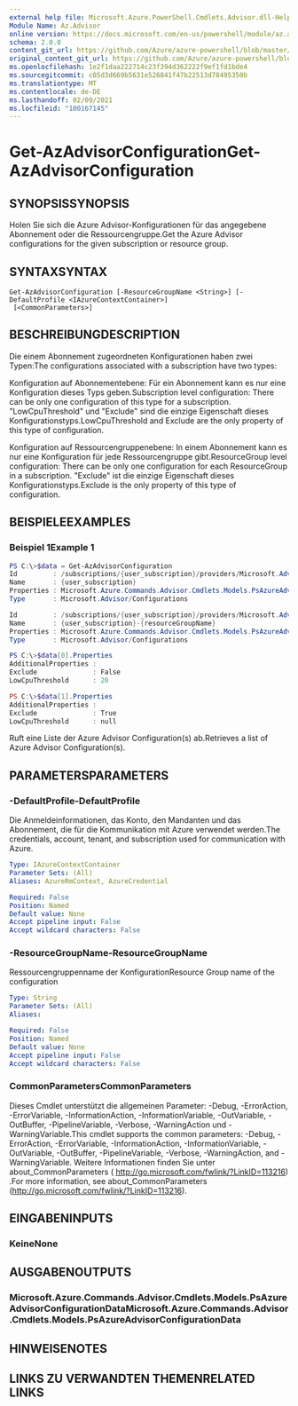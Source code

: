 ```yaml
---
external help file: Microsoft.Azure.PowerShell.Cmdlets.Advisor.dll-Help.xml
Module Name: Az.Advisor
online version: https://docs.microsoft.com/en-us/powershell/module/az.advisor/get-azadvisorconfiguration
schema: 2.0.0
content_git_url: https://github.com/Azure/azure-powershell/blob/master/src/Advisor/Advisor/help/Get-AzAdvisorConfiguration.md
original_content_git_url: https://github.com/Azure/azure-powershell/blob/master/src/Advisor/Advisor/help/Get-AzAdvisorConfiguration.md
ms.openlocfilehash: 1e2f1daa222714c23f394d362222f9ef1fd1bde4
ms.sourcegitcommit: c05d3d669b5631e526841f47b22513d78495350b
ms.translationtype: MT
ms.contentlocale: de-DE
ms.lasthandoff: 02/09/2021
ms.locfileid: "100167145"
---
```

# <span data-ttu-id="899b9-101">Get-AzAdvisorConfiguration</span><span class="sxs-lookup"><span data-stu-id="899b9-101">Get-AzAdvisorConfiguration</span></span>

## <span data-ttu-id="899b9-102">SYNOPSIS</span><span class="sxs-lookup"><span data-stu-id="899b9-102">SYNOPSIS</span></span>
<span data-ttu-id="899b9-103">Holen Sie sich die Azure Advisor-Konfigurationen für das angegebene Abonnement oder die Ressourcengruppe.</span><span class="sxs-lookup"><span data-stu-id="899b9-103">Get the Azure Advisor configurations for the given subscription or resource group.</span></span>

## <span data-ttu-id="899b9-104">SYNTAX</span><span class="sxs-lookup"><span data-stu-id="899b9-104">SYNTAX</span></span>

```
Get-AzAdvisorConfiguration [-ResourceGroupName <String>] [-DefaultProfile <IAzureContextContainer>]
 [<CommonParameters>]
```

## <span data-ttu-id="899b9-105">BESCHREIBUNG</span><span class="sxs-lookup"><span data-stu-id="899b9-105">DESCRIPTION</span></span>
<span data-ttu-id="899b9-106">Die einem Abonnement zugeordneten Konfigurationen haben zwei Typen:</span><span class="sxs-lookup"><span data-stu-id="899b9-106">The configurations associated with a subscription have two types:</span></span>

<span data-ttu-id="899b9-107">Konfiguration auf Abonnementebene: Für ein Abonnement kann es nur eine Konfiguration dieses Typs geben.</span><span class="sxs-lookup"><span data-stu-id="899b9-107">Subscription level configuration: There can be only one configuration of this type for a subscription.</span></span> <span data-ttu-id="899b9-108">"LowCpuThreshold" und "Exclude" sind die einzige Eigenschaft dieses Konfigurationstyps.</span><span class="sxs-lookup"><span data-stu-id="899b9-108">LowCpuThreshold and Exclude are the only property of this type of configuration.</span></span>

<span data-ttu-id="899b9-109">Konfiguration auf Ressourcengruppenebene: In einem Abonnement kann es nur eine Konfiguration für jede Ressourcengruppe gibt.</span><span class="sxs-lookup"><span data-stu-id="899b9-109">ResourceGroup level configuration: There can be only one configuration for each ResourceGroup in a subscription.</span></span> <span data-ttu-id="899b9-110">"Exclude" ist die einzige Eigenschaft dieses Konfigurationstyps.</span><span class="sxs-lookup"><span data-stu-id="899b9-110">Exclude is the only property of this type of configuration.</span></span>

## <span data-ttu-id="899b9-111">BEISPIELE</span><span class="sxs-lookup"><span data-stu-id="899b9-111">EXAMPLES</span></span>

### <span data-ttu-id="899b9-112">Beispiel 1</span><span class="sxs-lookup"><span data-stu-id="899b9-112">Example 1</span></span>
```powershell
PS C:\>$data = Get-AzAdvisorConfiguration
Id         : /subscriptions/{user_subscription}/providers/Microsoft.Advisor/configurations/{user_subscription}
Name       : {user_subscription}
Properties : Microsoft.Azure.Commands.Advisor.Cmdlets.Models.PsAzureAdvisorConfigurationProperties
Type       : Microsoft.Advisor/Configurations

Id         : /subscriptions/{user_subscription}/providers/Microsoft.Advisor/configurations/{user_subscription}-{resourceGroupName}
Name       : {user_subscription}-{resourceGroupName}
Properties : Microsoft.Azure.Commands.Advisor.Cmdlets.Models.PsAzureAdvisorConfigurationProperties
Type       : Microsoft.Advisor/Configurations

PS C:\>$data[0].Properties
AdditionalProperties :
Exclude              : False
LowCpuThreshold      : 20

PS C:\>$data[1].Properties
AdditionalProperties :
Exclude              : True
LowCpuThreshold      : null

```
<span data-ttu-id="899b9-113">Ruft eine Liste der Azure Advisor Configuration(s) ab.</span><span class="sxs-lookup"><span data-stu-id="899b9-113">Retrieves a list of Azure Advisor Configuration(s).</span></span>

## <span data-ttu-id="899b9-114">PARAMETERS</span><span class="sxs-lookup"><span data-stu-id="899b9-114">PARAMETERS</span></span>

### <span data-ttu-id="899b9-115">-DefaultProfile</span><span class="sxs-lookup"><span data-stu-id="899b9-115">-DefaultProfile</span></span>
<span data-ttu-id="899b9-116">Die Anmeldeinformationen, das Konto, den Mandanten und das Abonnement, die für die Kommunikation mit Azure verwendet werden.</span><span class="sxs-lookup"><span data-stu-id="899b9-116">The credentials, account, tenant, and subscription used for communication with Azure.</span></span>

```yaml
Type: IAzureContextContainer
Parameter Sets: (All)
Aliases: AzureRmContext, AzureCredential

Required: False
Position: Named
Default value: None
Accept pipeline input: False
Accept wildcard characters: False
```

### <span data-ttu-id="899b9-117">-ResourceGroupName</span><span class="sxs-lookup"><span data-stu-id="899b9-117">-ResourceGroupName</span></span>
<span data-ttu-id="899b9-118">Ressourcengruppenname der Konfiguration</span><span class="sxs-lookup"><span data-stu-id="899b9-118">Resource Group name of the configuration</span></span>

```yaml
Type: String
Parameter Sets: (All)
Aliases:

Required: False
Position: Named
Default value: None
Accept pipeline input: False
Accept wildcard characters: False
```

### <span data-ttu-id="899b9-119">CommonParameters</span><span class="sxs-lookup"><span data-stu-id="899b9-119">CommonParameters</span></span>
<span data-ttu-id="899b9-120">Dieses Cmdlet unterstützt die allgemeinen Parameter: -Debug, -ErrorAction, -ErrorVariable, -InformationAction, -InformationVariable, -OutVariable, -OutBuffer, -PipelineVariable, -Verbose, -WarningAction und -WarningVariable.</span><span class="sxs-lookup"><span data-stu-id="899b9-120">This cmdlet supports the common parameters: -Debug, -ErrorAction, -ErrorVariable, -InformationAction, -InformationVariable, -OutVariable, -OutBuffer, -PipelineVariable, -Verbose, -WarningAction, and -WarningVariable.</span></span>
<span data-ttu-id="899b9-121">Weitere Informationen finden Sie unter about_CommonParameters ( http://go.microsoft.com/fwlink/?LinkID=113216) .</span><span class="sxs-lookup"><span data-stu-id="899b9-121">For more information, see about_CommonParameters (http://go.microsoft.com/fwlink/?LinkID=113216).</span></span>

## <span data-ttu-id="899b9-122">EINGABEN</span><span class="sxs-lookup"><span data-stu-id="899b9-122">INPUTS</span></span>

### <span data-ttu-id="899b9-123">Keine</span><span class="sxs-lookup"><span data-stu-id="899b9-123">None</span></span>

## <span data-ttu-id="899b9-124">AUSGABEN</span><span class="sxs-lookup"><span data-stu-id="899b9-124">OUTPUTS</span></span>

### <span data-ttu-id="899b9-125">Microsoft.Azure.Commands.Advisor.Cmdlets.Models.PsAzureAdvisorConfigurationData</span><span class="sxs-lookup"><span data-stu-id="899b9-125">Microsoft.Azure.Commands.Advisor.Cmdlets.Models.PsAzureAdvisorConfigurationData</span></span>

## <span data-ttu-id="899b9-126">HINWEISE</span><span class="sxs-lookup"><span data-stu-id="899b9-126">NOTES</span></span>

## <span data-ttu-id="899b9-127">LINKS ZU VERWANDTEN THEMEN</span><span class="sxs-lookup"><span data-stu-id="899b9-127">RELATED LINKS</span></span>
